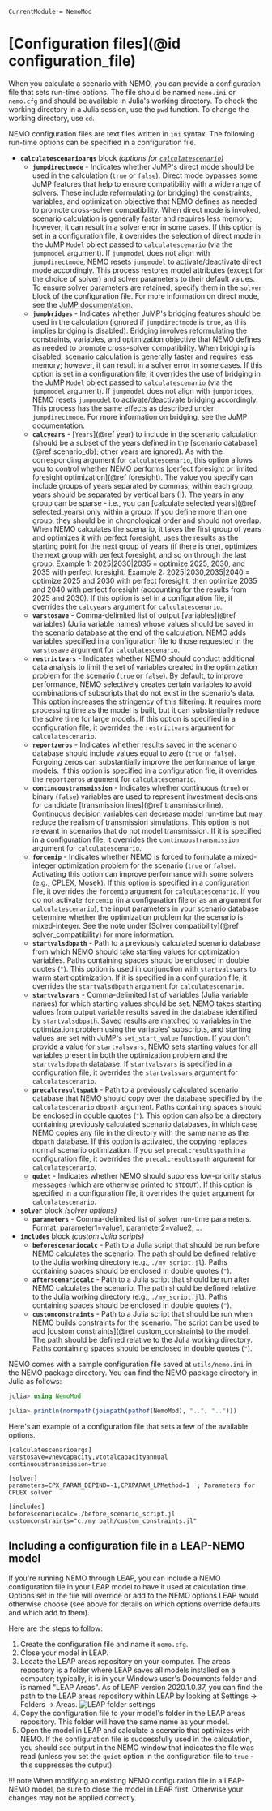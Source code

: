 ```@meta
CurrentModule = NemoMod
```
# [Configuration files](@id configuration_file)

When you calculate a scenario with NEMO, you can provide a configuration file that sets run-time options. The file should be named `nemo.ini` or `nemo.cfg` and should be available in Julia's working directory. To check the working directory in a Julia session, use the `pwd` function. To change the working directory, use `cd`.

NEMO configuration files are text files written in `ini` syntax. The following run-time options can be specified in a configuration file.

* **`calculatescenarioargs`** block *(options for [`calculatescenario`](@ref))*
  + **`jumpdirectmode`** - Indicates whether JuMP's direct mode should be used in the calculation (`true` or `false`). Direct mode bypasses some JuMP features that help to ensure compatibility with a wide range of solvers. These include reformulating (or bridging) the constraints, variables, and optimization objective that NEMO defines as needed to promote cross-solver compatibility. When direct mode is invoked, scenario calculation is generally faster and requires less memory; however, it can result in a solver error in some cases. If this option is set in a configuration file, it overrides the selection of direct mode in the JuMP `Model` object passed to `calculatescenario` (via the `jumpmodel` argument). If `jumpmodel` does not align with `jumpdirectmode`, NEMO resets `jumpmodel` to activate/deactivate direct mode accordingly. This process restores model attributes (except for the choice of solver) and solver parameters to their default values. To ensure solver parameters are retained, specify them in the `solver` block of the configuration file. For more information on direct mode, see the [JuMP documentation](https://jump.dev/JuMP.jl/stable/).
  + **`jumpbridges`** - Indicates whether JuMP's bridging features should be used in the calculation (ignored if `jumpdirectmode` is `true`, as this implies bridging is disabled). Bridging involves reformulating the constraints, variables, and optimization objective that NEMO defines as needed to promote cross-solver compatibility. When bridging is disabled, scenario calculation is generally faster and requires less memory; however, it can result in a solver error in some cases. If this option is set in a configuration file, it overrides the use of bridging in the JuMP `Model` object passed to `calculatescenario` (via the `jumpmodel` argument). If `jumpmodel` does not align with `jumpbridges`, NEMO resets `jumpmodel` to activate/deactivate bridging accordingly. This process has the same effects as described under `jumpdirectmode`. For more information on bridging, see the JuMP documentation.
  + **`calcyears`** - [`Years`](@ref year) to include in the scenario calculation (should be a subset of the years defined in the [scenario database](@ref scenario_db); other years are ignored). As with the corresponding argument for `calculatescenario`, this option allows you to control whether NEMO performs [perfect foresight or limited foresight optimization](@ref foresight). The value you specify can include groups of years separated by commas; within each group, years should be separated by vertical bars (|). The years in any group can be sparse - i.e., you can [calculate selected years](@ref selected_years) only within a group. If you define more than one group, they should be in chronological order and should not overlap. When NEMO calculates the scenario, it takes the first group of years and optimizes it with perfect foresight, uses the results as the starting point for the next group of years (if there is one), optimizes the next group with perfect foresight, and so on through the last group. Example 1: 2025|2030|2035 = optimize 2025, 2030, and 2035 with perfect foresight. Example 2: 2025|2030,2035|2040 = optimize 2025 and 2030 with perfect foresight, then optimize 2035 and 2040 with perfect foresight (accounting for the results from 2025 and 2030). If this option is set in a configuration file, it overrides the `calcyears` argument for `calculatescenario`.
  + **`varstosave`** - Comma-delimited list of output [variables](@ref variables) (Julia variable names) whose values should be saved in the scenario database at the end of the calculation. NEMO adds variables specified in a configuration file to those requested in the `varstosave` argument for `calculatescenario`.
  + **`restrictvars`** - Indicates whether NEMO should conduct additional data analysis to limit the set of variables created in the optimization problem for the scenario (`true` or `false`). By default, to improve performance, NEMO selectively creates certain variables to avoid combinations of subscripts that do not exist in the scenario's data. This option increases the stringency of this filtering. It requires more processing time as the model is built, but it can substantially reduce the solve time for large models. If this option is specified in a configuration file, it overrides the `restrictvars` argument for `calculatescenario`.
  + **`reportzeros`** - Indicates whether results saved in the scenario database should include values equal to zero (`true` or `false`). Forgoing zeros can substantially improve the performance of large models. If this option is specified in a configuration file, it overrides the `reportzeros` argument for `calculatescenario`.
  + **`continuoustransmission`** - Indicates whether continuous (`true`) or binary (`false`) variables are used to represent investment decisions for candidate [transmission lines](@ref transmissionline). Continuous decision variables can decrease model run-time but may reduce the realism of transmission simulations. This option is not relevant in scenarios that do not model transmission. If it is specified in a configuration file, it overrides the `continuoustransmission` argument for `calculatescenario`.
  + **`forcemip`** - Indicates whether NEMO is forced to formulate a mixed-integer optimization problem for the scenario (`true` or `false`). Activating this option can improve performance with some solvers (e.g., CPLEX, Mosek). If this option is specified in a configuration file, it overrides the `forcemip` argument for `calculatescenario`. If you do not activate `forcemip` (in a configuration file or as an argument for `calculatescenario`), the input parameters in your scenario database determine whether the optimization problem for the scenario is mixed-integer. See the note under [Solver compatibility](@ref solver_compatibility) for more information.
  + **`startvalsdbpath`** - Path to a previously calculated scenario database from which NEMO should take starting values for optimization variables. Paths containing spaces should be enclosed in double quotes (`"`). This option is used in conjunction with `startvalsvars` to warm start optimization. If it is specified in a configuration file, it overrides the `startvalsdbpath` argument for `calculatescenario`.
  + **`startvalsvars`** - Comma-delimited list of variables (Julia variable names) for which starting values should be set. NEMO takes starting values from output variable results saved in the database identified by `startvalsdbpath`. Saved results are matched to variables in the optimization problem using the variables' subscripts, and starting values are set with JuMP's `set_start_value` function. If you don't provide a value for `startvalsvars`, NEMO sets starting values for all variables present in both the optimization problem and the `startvalsdbpath` database. If `startvalsvars` is specified in a configuration file, it overrides the `startvalsvars` argument for `calculatescenario`.
  + **`precalcresultspath`** - Path to a previously calculated scenario database that NEMO should copy over the database specified by the `calculatescenario` `dbpath` argument. Paths containing spaces should be enclosed in double quotes (`"`). This option can also be a directory containing previously calculated scenario databases, in which case NEMO copies any file in the directory with the same name as the `dbpath` database. If this option is activated, the copying replaces normal scenario optimization. If you set `precalcresultspath` in a configuration file, it overrides the `precalcresultspath` argument for `calculatescenario`.
  + **`quiet`** - Indicates whether NEMO should suppress low-priority status messages (which are otherwise printed to `STDOUT`). If this option is specified in a configuration file, it overrides the `quiet` argument for `calculatescenario`.
* **`solver`** block *(solver options)*
  + **`parameters`** - Comma-delimited list of solver run-time parameters. Format: parameter1=value1, parameter2=value2, ...
* **`includes`** block *(custom Julia scripts)*
  + **`beforescenariocalc`** - Path to a Julia script that should be run before NEMO calculates the scenario. The path should be defined relative to the Julia working directory (e.g., `./my_script.jl`). Paths containing spaces should be enclosed in double quotes (`"`).
  + **`afterscenariocalc`** - Path to a Julia script that should be run after NEMO calculates the scenario. The path should be defined relative to the Julia working directory (e.g., `./my_script.jl`). Paths containing spaces should be enclosed in double quotes (`"`).  
  + **`customconstraints`** - Path to a Julia script that should be run when NEMO builds constraints for the scenario. The script can be used to add [custom constraints](@ref custom_constraints) to the model. The path should be defined relative to the Julia working directory. Paths containing spaces should be enclosed in double quotes (`"`).

NEMO comes with a sample configuration file saved at `utils/nemo.ini` in the NEMO package directory. You can find the NEMO package directory in Julia as follows:

```julia
julia> using NemoMod

julia> println(normpath(joinpath(pathof(NemoMod), "..", "..")))
```

Here's an example of a configuration file that sets a few of the available options.

```
[calculatescenarioargs]
varstosave=vnewcapacity,vtotalcapacityannual
continuoustransmission=true

[solver]
parameters=CPX_PARAM_DEPIND=-1,CPXPARAM_LPMethod=1  ; Parameters for CPLEX solver

[includes]
beforescenariocalc=./before_scenario_script.jl
customconstraints="c:/my path/custom_constraints.jl"
```

## Including a configuration file in a LEAP-NEMO model

If you're running NEMO through LEAP, you can include a NEMO configuration file in your LEAP model to have it used at calculation time. Options set in the file will override or add to the NEMO options LEAP would otherwise choose (see above for details on which options override defaults and which add to them).

Here are the steps to follow:

1. Create the configuration file and name it `nemo.cfg`.
2. Close your model in LEAP.
3. Locate the LEAP areas repository on your computer. The areas repository is a folder where LEAP saves all models installed on a computer; typically, it is in your Windows user's Documents folder and is named "LEAP Areas". As of LEAP version 2020.1.0.37, you can find the path to the LEAP areas repository within LEAP by looking at Settings -> Folders -> Areas.
   ![LEAP folder settings](assets/leap_folders.png)
4. Copy the configuration file to your model's folder in the LEAP areas repository. This folder will have the same name as your model.
5. Open the model in LEAP and calculate a scenario that optimizes with NEMO. If the configuration file is successfully used in the calculation, you should see output in the NEMO window that indicates the file was read (unless you set the `quiet` option in the configuration file to `true` - this suppresses the output).

!!! note
    When modifying an existing NEMO configuration file in a LEAP-NEMO model, be sure to close the model in LEAP first. Otherwise your changes may not be applied correctly.
